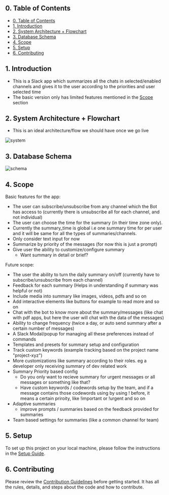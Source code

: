 

## 0. Table of Contents

- [0. Table of Contents](#0-table-of-contents)
- [1. Introduction](#1-introduction)
- [2. System Architecture + Flowchart](#2-system-architecture--flowchart)
- [3. Database Schema](#3-database-schema)
- [4. Scope](#4-scope)
- [5. Setup](#5-setup)
- [6. Contributing](#6-contributing)

## 1. Introduction

- This is a Slack app which summarizes all the chats in selected/enabled channels and gives it to the user according to the priorities and user selected time
- The basic version only has limited features mentioned in the [Scope](#4-scope) section

## 2. System Architecture + Flowchart

- This is an ideal architecture/flow we should have once we go live

![system](https://github.com/heethjain21/slack-summary-app/assets/143497789/e52a219d-7120-4d4e-8861-65de0ef731b9)

## 3. Database Schema

![schema](https://github.com/heethjain21/slack-summary-app/assets/143497789/8265ecd5-03de-4c5f-adea-664e43e10825)

## 4. Scope

Basic features for the app:
- The user can subscribe/unsubscribe from any channel which the Bot has access to (currently there is unsubscribe all for each channel, and not individual)
- The user can choose the time for the summary (in their time zone only). 
- Currently the summary_time is global i.e one summary time for per user and it will be same for all the types of summaries/channels.
- Only consider text input for now
- Summarize by priority of the messages (for now this is just a prompt)
- Give user the ability to customize/configure summary
  - Want summary in detail or brief?

Future scope:
- The user the ability to turn the daily summary on/off (currently have to subscribe/unsubscribe from each channel)
- Feedback for each summary (Helps in understanding if summary was helpful or not)
- Include media into summary like images, videos, pdfs and so on
- Add interactive elements like buttons for example to read more and so on
- Chat with the bot to know more about the summary/messages (like chat with pdf apps, but here the user will chat with the data of the messages)
- Ability to change frequency (twice a day, or auto send summary after a certain number of messages)
- A Slack Modal/popup for managing all these preferences instead of commands
- Templates and presets for summary setup and configuration
- Track custom keywords (example tracking based on the project name "project-xyz")
- More customizations like summary according to their roles. eg a developer only receiving summary of dev related work
- Summary Priority based config
  - Do you only want to recieve summary for urgent messages or all messages or something like that?
  - Have custom keywords / codewords setup by the team, and if a message contains those codewords using by using ! before, it means a certain priroity, like !important or !urgent and so on
- Adaptive summaries
  - improve prompts / summaries based on the feedback provided for summaries
- Team based settings for summaries (like a common channel for team)
  
## 5. Setup

To set up this project on your local machine, please follow the instructions in the [Setup Guide](./SETUP.md).

## 6. Contributing

Please review the [Contribution Guidelines](./CONTRIBUTING.md) before getting started.
It has all the rules, details, and steps about the code and how to contribute.